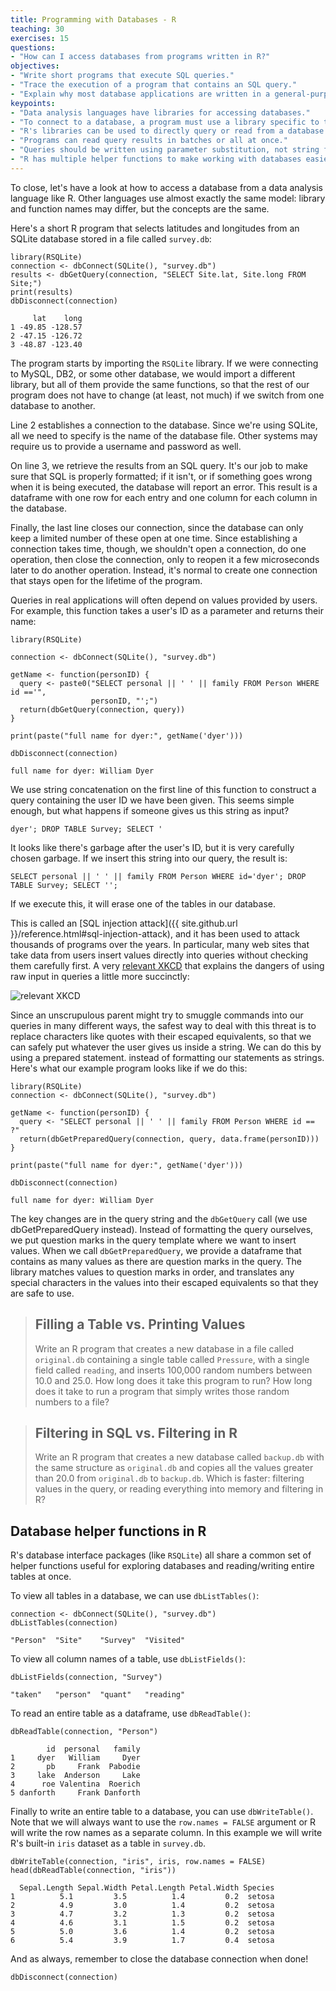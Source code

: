 ```yaml
---
title: Programming with Databases - R
teaching: 30
exercises: 15
questions:
- "How can I access databases from programs written in R?"
objectives:
- "Write short programs that execute SQL queries."
- "Trace the execution of a program that contains an SQL query."
- "Explain why most database applications are written in a general-purpose language rather than in SQL."
keypoints:
- "Data analysis languages have libraries for accessing databases."
- "To connect to a database, a program must use a library specific to that database manager."
- "R's libraries can be used to directly query or read from a database."
- "Programs can read query results in batches or all at once."
- "Queries should be written using parameter substitution, not string formatting."
- "R has multiple helper functions to make working with databases easier."
---
```


To close,
let's have a look at how to access a database from
a data analysis language like R.
Other languages use almost exactly the same model:
library and function names may differ,
but the concepts are the same.

Here's a short R program that selects latitudes and longitudes
from an SQLite database stored in a file called `survey.db`:

~~~
library(RSQLite)
connection <- dbConnect(SQLite(), "survey.db")
results <- dbGetQuery(connection, "SELECT Site.lat, Site.long FROM Site;")
print(results)
dbDisconnect(connection)
~~~

~~~
     lat    long
1 -49.85 -128.57
2 -47.15 -126.72
3 -48.87 -123.40
~~~

The program starts by importing the `RSQLite` library.
If we were connecting to MySQL, DB2, or some other database,
we would import a different library,
but all of them provide the same functions,
so that the rest of our program does not have to change
(at least, not much) if we switch from one database to another.

Line 2 establishes a connection to the database.
Since we're using SQLite, all we need to specify is the name of the database file.
Other systems may require us to provide a username and password as well.

On line 3, we retrieve the results from an SQL query.
It's our job to make sure that SQL is properly formatted; if it isn't,
or if something goes wrong when it is being executed, the database will report 
an error. This result is a dataframe with one row for each entry and one column 
for each column in the database.

Finally, the last line closes our connection,
since the database can only keep a limited number of these open at one time.
Since establishing a connection takes time, though, we shouldn't open a connection,
do one operation, then close the connection, only to reopen it a few microseconds 
later to do another operation.  Instead, it's normal to create one connection that 
stays open for the lifetime of the program.

Queries in real applications will often depend on values provided by users.
For example, this function takes a user's ID as a parameter and returns their name:

~~~
library(RSQLite)

connection <- dbConnect(SQLite(), "survey.db")

getName <- function(personID) {
  query <- paste0("SELECT personal || ' ' || family FROM Person WHERE id =='",
                  personID, "';")
  return(dbGetQuery(connection, query))
}

print(paste("full name for dyer:", getName('dyer')))

dbDisconnect(connection)
~~~

~~~ 
full name for dyer: William Dyer
~~~

We use string concatenation on the first line of this function
to construct a query containing the user ID we have been given.
This seems simple enough,
but what happens if someone gives us this string as input?

~~~ 
dyer'; DROP TABLE Survey; SELECT '
~~~

It looks like there's garbage after the user's ID,
but it is very carefully chosen garbage.
If we insert this string into our query,
the result is:

~~~ 
SELECT personal || ' ' || family FROM Person WHERE id='dyer'; DROP TABLE Survey; SELECT '';
~~~

If we execute this, it will erase one of the tables in our database.

This is called an [SQL injection attack]({{ site.github.url }}/reference.html#sql-injection-attack),
and it has been used to attack thousands of programs over the years. In particular,
many web sites that take data from users insert values directly into queries
without checking them carefully first. A very [relevant XKCD](https://xkcd.com/327/) that 
explains the dangers of using raw input in queries a little more succinctly:

![relevant XKCD](https://imgs.xkcd.com/comics/exploits_of_a_mom.png) 

Since an unscrupulous parent might try to smuggle commands into our queries in many different ways,
the safest way to deal with this threat is
to replace characters like quotes with their escaped equivalents,
so that we can safely put whatever the user gives us inside a string.
We can do this by using a prepared statement.
instead of formatting our statements as strings.
Here's what our example program looks like if we do this:

~~~ 
library(RSQLite)
connection <- dbConnect(SQLite(), "survey.db")

getName <- function(personID) {
  query <- "SELECT personal || ' ' || family FROM Person WHERE id == ?"
  return(dbGetPreparedQuery(connection, query, data.frame(personID)))
}

print(paste("full name for dyer:", getName('dyer')))

dbDisconnect(connection)
~~~

~~~ 
full name for dyer: William Dyer
~~~

The key changes are in the query string and the `dbGetQuery` call (we use dbGetPreparedQuery instead).
Instead of formatting the query ourselves,
we put question marks in the query template where we want to insert values.
When we call `dbGetPreparedQuery`,
we provide a dataframe
that contains as many values as there are question marks in the query.
The library matches values to question marks in order,
and translates any special characters in the values
into their escaped equivalents
so that they are safe to use.

> ## Filling a Table vs. Printing Values 
>
> Write an R program that creates a new database in a file called
> `original.db` containing a single table called `Pressure`, with a
> single field called `reading`, and inserts 100,000 random numbers
> between 10.0 and 25.0.  How long does it take this program to run?
> How long does it take to run a program that simply writes those
> random numbers to a file?

> ## Filtering in SQL vs. Filtering in R
>
> Write an R program that creates a new database called
> `backup.db` with the same structure as `original.db` and copies all
> the values greater than 20.0 from `original.db` to `backup.db`.
> Which is faster: filtering values in the query, or reading
> everything into memory and filtering in R?

## Database helper functions in R

R's database interface packages (like `RSQLite`) all share 
a common set of helper functions useful for exploring databases and 
reading/writing entire tables at once.

To view all tables in a database, we can use `dbListTables()`:

~~~ 
connection <- dbConnect(SQLite(), "survey.db")
dbListTables(connection)
~~~

~~~
"Person"  "Site"    "Survey"  "Visited"
~~~

To view all column names of a table, use `dbListFields()`:

~~~
dbListFields(connection, "Survey")
~~~

~~~
"taken"   "person"  "quant"   "reading"
~~~


To read an entire table as a dataframe, use `dbReadTable()`:

~~~
dbReadTable(connection, "Person")
~~~

~~~
        id  personal   family
1     dyer   William     Dyer
2       pb     Frank  Pabodie
3     lake  Anderson     Lake
4      roe Valentina  Roerich
5 danforth     Frank Danforth
~~~

Finally to write an entire table to a database, you can use `dbWriteTable()`. 
Note that we will always want to use the `row.names = FALSE` argument or R 
will write the row names as a separate column. 
In this example we will write R's built-in `iris` dataset as a table in `survey.db`.

~~~
dbWriteTable(connection, "iris", iris, row.names = FALSE)
head(dbReadTable(connection, "iris"))
~~~

~~~
  Sepal.Length Sepal.Width Petal.Length Petal.Width Species
1          5.1         3.5          1.4         0.2  setosa
2          4.9         3.0          1.4         0.2  setosa
3          4.7         3.2          1.3         0.2  setosa
4          4.6         3.1          1.5         0.2  setosa
5          5.0         3.6          1.4         0.2  setosa
6          5.4         3.9          1.7         0.4  setosa
~~~

And as always, remember to close the database connection when done!

~~~
dbDisconnect(connection)
~~~

